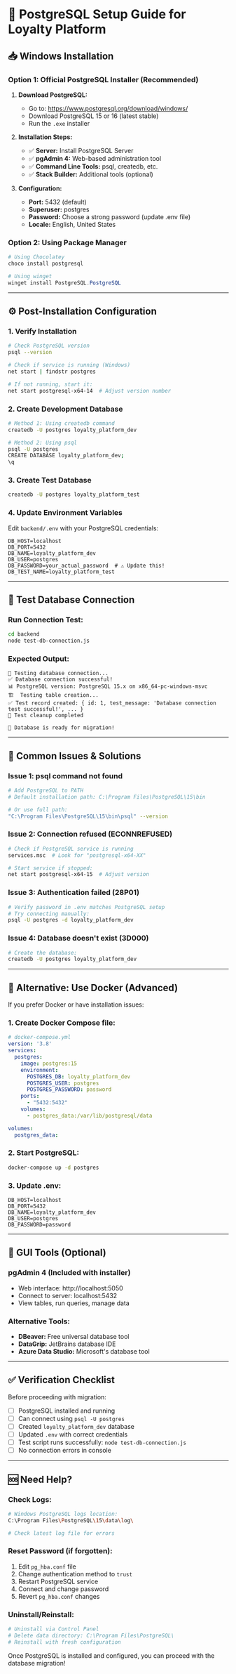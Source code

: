# 🐘 PostgreSQL Setup Guide for Loyalty Platform

## 📥 **Windows Installation**

### **Option 1: Official PostgreSQL Installer (Recommended)**

1. **Download PostgreSQL:**
   - Go to: https://www.postgresql.org/download/windows/
   - Download PostgreSQL 15 or 16 (latest stable)
   - Run the `.exe` installer

2. **Installation Steps:**
   - ✅ **Server:** Install PostgreSQL Server
   - ✅ **pgAdmin 4:** Web-based administration tool
   - ✅ **Command Line Tools:** psql, createdb, etc.
   - ✅ **Stack Builder:** Additional tools (optional)

3. **Configuration:**
   - **Port:** 5432 (default)
   - **Superuser:** postgres
   - **Password:** Choose a strong password (update .env file)
   - **Locale:** English, United States

### **Option 2: Using Package Manager**

```powershell
# Using Chocolatey
choco install postgresql

# Using winget
winget install PostgreSQL.PostgreSQL
```

---

## ⚙️ **Post-Installation Configuration**

### **1. Verify Installation**
```bash
# Check PostgreSQL version
psql --version

# Check if service is running (Windows)
net start | findstr postgres

# If not running, start it:
net start postgresql-x64-14  # Adjust version number
```

### **2. Create Development Database**
```bash
# Method 1: Using createdb command
createdb -U postgres loyalty_platform_dev

# Method 2: Using psql
psql -U postgres
CREATE DATABASE loyalty_platform_dev;
\q
```

### **3. Create Test Database**
```bash
createdb -U postgres loyalty_platform_test
```

### **4. Update Environment Variables**
Edit `backend/.env` with your PostgreSQL credentials:
```env
DB_HOST=localhost
DB_PORT=5432
DB_NAME=loyalty_platform_dev
DB_USER=postgres
DB_PASSWORD=your_actual_password  # ⚠️ Update this!
DB_TEST_NAME=loyalty_platform_test
```

---

## 🧪 **Test Database Connection**

### **Run Connection Test:**
```bash
cd backend
node test-db-connection.js
```

### **Expected Output:**
```
🔄 Testing database connection...
✅ Database connection successful!
📊 PostgreSQL version: PostgreSQL 15.x on x86_64-pc-windows-msvc
🏗️  Testing table creation...
✅ Test record created: { id: 1, test_message: 'Database connection test successful!', ... }
🧹 Test cleanup completed

🎉 Database is ready for migration!
```

---

## 🔧 **Common Issues & Solutions**

### **Issue 1: psql command not found**
```bash
# Add PostgreSQL to PATH
# Default installation path: C:\Program Files\PostgreSQL\15\bin

# Or use full path:
"C:\Program Files\PostgreSQL\15\bin\psql" --version
```

### **Issue 2: Connection refused (ECONNREFUSED)**
```bash
# Check if PostgreSQL service is running
services.msc  # Look for "postgresql-x64-XX"

# Start service if stopped:
net start postgresql-x64-15  # Adjust version
```

### **Issue 3: Authentication failed (28P01)**
```bash
# Verify password in .env matches PostgreSQL setup
# Try connecting manually:
psql -U postgres -d loyalty_platform_dev
```

### **Issue 4: Database doesn't exist (3D000)**
```bash
# Create the database:
createdb -U postgres loyalty_platform_dev
```

---

## 🚀 **Alternative: Use Docker (Advanced)**

If you prefer Docker or have installation issues:

### **1. Create Docker Compose file:**
```yaml
# docker-compose.yml
version: '3.8'
services:
  postgres:
    image: postgres:15
    environment:
      POSTGRES_DB: loyalty_platform_dev
      POSTGRES_USER: postgres
      POSTGRES_PASSWORD: password
    ports:
      - "5432:5432"
    volumes:
      - postgres_data:/var/lib/postgresql/data

volumes:
  postgres_data:
```

### **2. Start PostgreSQL:**
```bash
docker-compose up -d postgres
```

### **3. Update .env:**
```env
DB_HOST=localhost
DB_PORT=5432
DB_NAME=loyalty_platform_dev
DB_USER=postgres
DB_PASSWORD=password
```

---

## 📱 **GUI Tools (Optional)**

### **pgAdmin 4 (Included with installer)**
- Web interface: http://localhost:5050
- Connect to server: localhost:5432
- View tables, run queries, manage data

### **Alternative Tools:**
- **DBeaver:** Free universal database tool
- **DataGrip:** JetBrains database IDE
- **Azure Data Studio:** Microsoft's database tool

---

## ✅ **Verification Checklist**

Before proceeding with migration:

- [ ] PostgreSQL installed and running
- [ ] Can connect using `psql -U postgres`
- [ ] Created `loyalty_platform_dev` database
- [ ] Updated `.env` with correct credentials
- [ ] Test script runs successfully: `node test-db-connection.js`
- [ ] No connection errors in console

---

## 🆘 **Need Help?**

### **Check Logs:**
```bash
# Windows PostgreSQL logs location:
C:\Program Files\PostgreSQL\15\data\log\

# Check latest log file for errors
```

### **Reset Password (if forgotten):**
1. Edit `pg_hba.conf` file
2. Change authentication method to `trust`
3. Restart PostgreSQL service
4. Connect and change password
5. Revert `pg_hba.conf` changes

### **Uninstall/Reinstall:**
```bash
# Uninstall via Control Panel
# Delete data directory: C:\Program Files\PostgreSQL\
# Reinstall with fresh configuration
```

Once PostgreSQL is installed and configured, you can proceed with the database migration!